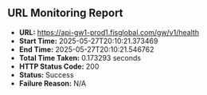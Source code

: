 ## URL Monitoring Report

- **URL:** https://api-gw1-prod1.fisglobal.com/gw/v1/health
- **Start Time:** 2025-05-27T20:10:21.373469
- **End Time:** 2025-05-27T20:10:21.546762
- **Total Time Taken:** 0.173293 seconds
- **HTTP Status Code:** 200
- **Status:** Success
- **Failure Reason:** N/A
